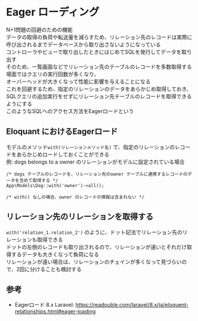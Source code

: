 # Eager ローディング
N+1問題の回避のための機能  
データの取得の負荷や転送量を減らすため、リレーション先のレコードは実際に呼び出されるまでデータベースから取り出さないようになっている  
コントローラやビューで取り出したときにはじめてSQLを発行してデータを取り出す  
そのため、一覧画面などでリレーション先のテーブルのレコードを多数取得する場面ではクエリの実行回数が多くなり、  
オーバーヘッドが大きくなって性能に影響を与えることになる  
これを回避するため、指定のリレーションのデータをあらかじめ取得しておき、SQLクエリの追加実行をせずにリレーション先テーブルのレコードを取得できるようにする  
このようなSQLへのアクセス方法をEagerロードという

## Eloquant におけるEagerロード
モデルのメソッド`with(リレーションメソッド名)` で、指定のリレーションのレコードをあらかじめロードしておくことができる  
例: dogs belongs to a owner のリレーションがモデルに設定されている場合
```
/* dogs テーブルのレコードを、リレーション先のowner テーブルに連携するレコードのデータを含めて取得する */
App\Models\Dog::with('owner')->all();

/* with() なしの場合、owner のレコードの情報は含まれない */
```

## リレーション先のリレーションを取得する
`with('relation_1.relation_2')` のように、ドット記法でリレーション先のリレーションも取得できる  
ドットの左側のレコードも取り出されるので、リレーションが遠いとそれだけ取得するデータも大きくなって負荷になる  
リレーションが遠い場合は、リレーションのチェインが多くなって見づらいので、2回に分けることも検討する


## 参考
- Eagerロード 8.x Laravel:
  https://readouble.com/laravel/8.x/ja/eloquent-relationships.html#eager-loading
